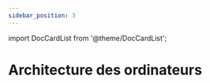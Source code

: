 ```yaml
---
sidebar_position: 3
---
```


import DocCardList from '@theme/DocCardList';

# Architecture des ordinateurs

<DocCardList />
